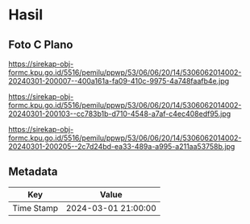 # Hasil

## Foto C Plano

https://sirekap-obj-formc.kpu.go.id/5516/pemilu/ppwp/53/06/06/20/14/5306062014002-20240301-200007--400a161a-fa09-410c-9975-4a748faafb4e.jpg

https://sirekap-obj-formc.kpu.go.id/5516/pemilu/ppwp/53/06/06/20/14/5306062014002-20240301-200103--cc783b1b-d710-4548-a7af-c4ec408edf95.jpg

https://sirekap-obj-formc.kpu.go.id/5516/pemilu/ppwp/53/06/06/20/14/5306062014002-20240301-200205--2c7d24bd-ea33-489a-a995-a211aa53758b.jpg


## Metadata

| Key        | Value               |
| ---------- | ------------------- |
| Time Stamp | 2024-03-01 21:00:00 |



